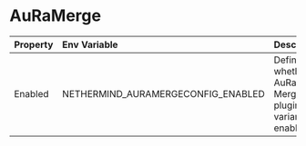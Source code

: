 # AuRaMerge

| Property | Env Variable                       | Description                                               | Default |
|:---------|:-----------------------------------|:----------------------------------------------------------|:--------|
| Enabled  | NETHERMIND_AURAMERGECONFIG_ENABLED | Defines whether the AuRa Merge plugin variant is enabled. | false   |
